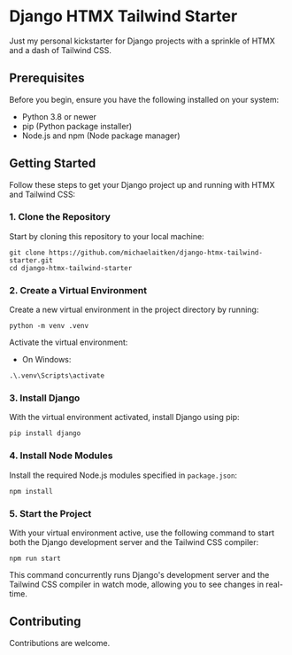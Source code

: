 # Django HTMX Tailwind Starter

Just my personal kickstarter for Django projects with a sprinkle of HTMX and a dash of Tailwind CSS. 

## Prerequisites

Before you begin, ensure you have the following installed on your system:
- Python 3.8 or newer
- pip (Python package installer)
- Node.js and npm (Node package manager)

## Getting Started

Follow these steps to get your Django project up and running with HTMX and Tailwind CSS:

### 1. Clone the Repository

Start by cloning this repository to your local machine:

```
git clone https://github.com/michaelaitken/django-htmx-tailwind-starter.git
cd django-htmx-tailwind-starter
```

### 2. Create a Virtual Environment

Create a new virtual environment in the project directory by running:

```
python -m venv .venv
```

Activate the virtual environment:

- On Windows:
```
.\.venv\Scripts\activate
```

### 3. Install Django

With the virtual environment activated, install Django using pip:

```
pip install django
```

### 4. Install Node Modules

Install the required Node.js modules specified in `package.json`:

```
npm install
```

### 5. Start the Project

With your virtual environment active, use the following command to start both the Django development server and the Tailwind CSS compiler:

```
npm run start
```

This command concurrently runs Django's development server and the Tailwind CSS compiler in watch mode, allowing you to see changes in real-time.

## Contributing

Contributions are welcome.
